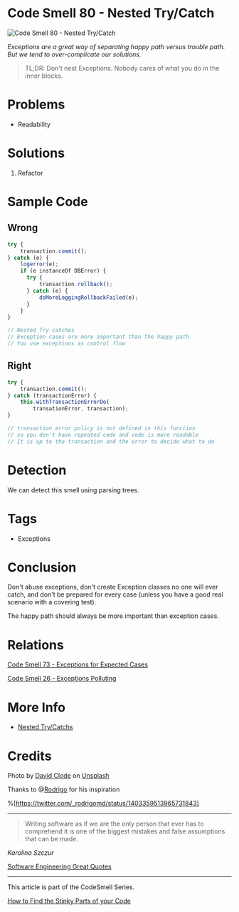 # Code Smell 80 - Nested Try/Catch

![Code Smell 80 - Nested Try/Catch](Code%20Smell%2080%20-%20Nested%20Try%20Catch.jpg)

*Exceptions are a great way of separating happy path versus trouble path. But we tend to over-complicate our solutions.*

> TL;DR: Don't nest Exceptions. Nobody cares of what you do in the inner blocks.

# Problems

- Readability

# Solutions

1. Refactor

# Sample Code

## Wrong

[Gist Url]: # (https://gist.github.com/mcsee/f180d0e09abe6dc0f637a142c4a5a58b)

```javascript
try {
    transaction.commit();
} catch (e) {
    logerror(e);
    if (e instanceOf DBError) {
      try {
          transaction.rollback();
      } catch (e) {
          doMoreLoggingRollbackFailed(e);
      }
    }
}

// Nested Try catches
// Exception cases are more important than the happy path
// You use exceptions as control flow
```

## Right

[Gist Url]: # (https://gist.github.com/mcsee/a4fc40e63f2506bf02144c9f71f164a3)

```javascript
try {
    transaction.commit();
} catch (transactionError) {
    this.withTransactionErrorDo(
        transationError, transaction);
}

// transaction error policy is not defined in this function
// so you don't have repeated code and code is more readable
// It is up to the transaction and the error to decide what to do
```

# Detection

We can detect this smell using parsing trees.

# Tags

- Exceptions

# Conclusion

Don't abuse exceptions, don't create Exception classes no one will ever catch, and don't be prepared for every case (unless you have a good real scenario with a covering test).

The happy path should always be more important than exception cases.

# Relations

[Code Smell 73 - Exceptions for Expected Cases](https://github.com/mcsee/Software-Design-Articles/tree/main/Articles/Code%20Smells/Code%20Smell%2073%20-%20Exceptions%20for%20Expected%20Cases/readme.md)

[Code Smell 26 - Exceptions Polluting](https://github.com/mcsee/Software-Design-Articles/tree/main/Articles/Code%20Smells/Code%20Smell%2026%20-%20Exceptions%20Polluting/readme.md)

# More Info

- [Nested Try/Catchs](https://beginnersbook.com/2013/04/nested-try-catch/)

# Credits

Photo by [David Clode](https://unsplash.com/@davidclode) on [Unsplash](https://unsplash.com/s/photos/fishing-net)
  
Thanks to @[Rodrigo](@rodrigomd) for his inspiration

%[https://twitter.com/_rodrigomd/status/1403359513965731843]

* * *

> Writing software as if we are the only person that ever has to comprehend it is one of the biggest mistakes and false assumptions that can be made.

_Karolina Szczur_
 
[Software Engineering Great Quotes](https://github.com/mcsee/Software-Design-Articles/tree/main/Articles/Quotes/Software%20Engineering%20Great%20Quotes/readme.md)

* * *

This article is part of the CodeSmell Series.

[How to Find the Stinky Parts of your Code](https://github.com/mcsee/Software-Design-Articles/tree/main/Articles/Code%20Smells/How%20to%20Find%20the%20Stinky%20parts%20of%20your%20Code/readme.md)